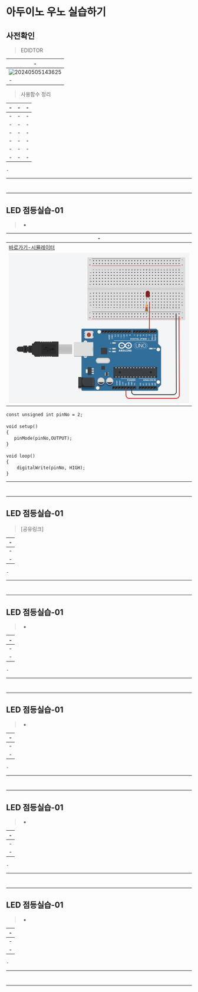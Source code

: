 # 아두이노 우노 실습하기


사전확인
---
> EDIDTOR <br>

|-|
|-|
|![20240505143625](https://github.com/MY-ALL-LECTURE/DREAM-LOAD-HIGHSCHOOL-/assets/84259104/6b112cf6-064f-4a18-9fde-af51ffc29fb2)|
|-|

> 사용함수 정리 <br>

|-|-|-|
|-|-|-|
|-|-|-|
|-|-|-|
|-|-|-|
|-|-|-|
|-|-|-|
|-|-|-|

```
-
```

---
#
---

LED 점등실습-01
---
> - <br>

|-|
|-|
|[바로가기-시뮬레이터](https://www.tinkercad.com/things/7hG3uHjqq5y-led-?sharecode=8ZboE8SFsWNvcxJhP5Elq_7MJDO3u65oWl48yYvu5yQ)|
|<img src="IMG/01/1.png"/> |


```
const unsigned int pinNo = 2;

void setup()
{
   pinMode(pinNo,OUTPUT);
}

void loop()
{
	digitalWrite(pinNo, HIGH);
}
```

---
#
---

LED 점등실습-01
---
> [공유링크] <br>

|-|
|-|
|-|
|-|

```
-
```

---
#
---

LED 점등실습-01
---
> - <br>

|-|
|-|
|-|
|-|

```
-
```

---
#
---

LED 점등실습-01
---
> - <br>

|-|
|-|
|-|
|-|

```
-
```

---
#
---

LED 점등실습-01
---
> - <br>

|-|
|-|
|-|
|-|

```
-
```

---
#
---

LED 점등실습-01
---
> - <br>

|-|
|-|
|-|
|-|

```
-
```

---
#
---
